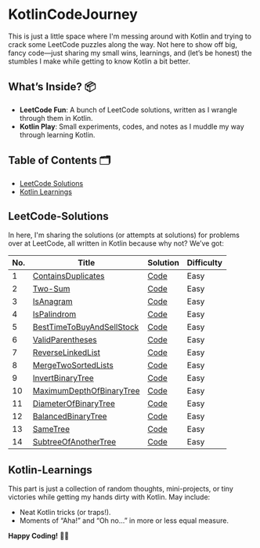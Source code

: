 # KotlinCodeJourney

This is just a little space where I'm messing around with Kotlin and trying to crack some LeetCode puzzles along the way. Not here to show off big, fancy code—just sharing my small wins, learnings, and (let’s be honest) the stumbles I make while getting to know Kotlin a bit better.

## What’s Inside? 📦

- **LeetCode Fun**: A bunch of LeetCode solutions, written as I wrangle through them in Kotlin.
- **Kotlin Play**: Small experiments, codes, and notes as I muddle my way through learning Kotlin.

## Table of Contents 🗂

- [LeetCode Solutions](#LeetCode-Solutions)
- [Kotlin Learnings](#kotlin-learnings)

## LeetCode-Solutions

In here, I'm sharing the solutions (or attempts at solutions) for problems over at LeetCode, all written in Kotlin because why not? We’ve got:

| No. | Title                                                                                               | Solution                                        | Difficulty |
|-----|-----------------------------------------------------------------------------------------------------|-------------------------------------------------|------------|
| 1   | [ContainsDuplicates](https://leetcode.com/problems/contains-duplicate/description/)                 | [Code](./LeetCode/ContainsDuplicates.kt)        | Easy |
| 2   | [Two-Sum](https://leetcode.com/problems/two-sum/description/)                                       | [Code](./LeetCode/TwoSum.kt)                    | Easy |
| 3   | [IsAnagram](https://leetcode.com/problems/valid-anagram/)                                           | [Code](./LeetCode/IsAnagram.kt)                 | Easy |
| 4   | [IsPalindrom](https://leetcode.com/problems/valid-palindrome/)                                      | [Code](./LeetCode/ValidPalindrome.kt)           | Easy |
| 5   | [BestTimeToBuyAndSellStock](https://leetcode.com/problems/best-time-to-buy-and-sell-stock/)         | [Code](./LeetCode/BestTimeToBuyAndSellStock.kt) | Easy |
| 6   | [ValidParentheses](https://leetcode.com/problems/valid-parentheses/)                                | [Code](./LeetCode/ValidParentheses.kt)          | Easy |
| 7   | [ReverseLinkedList](https://leetcode.com/problems/reverse-linked-list/)                             | [Code](./LeetCode/ReverseLinkedList.kt)         | Easy |
| 8   | [MergeTwoSortedLists](https://leetcode.com/problems/merge-two-sorted-lists/)                        | [Code](./LeetCode/MergeTwoSortedLists.kt)       | Easy |
| 9   | [InvertBinaryTree](https://leetcode.com/problems/invert-binary-tree/description/)                   | [Code](./LeetCode/InvertBinaryTree.kt)       | Easy |
| 10  | [MaximumDepthOfBinaryTree](https://leetcode.com/problems/maximum-depth-of-binary-tree/description/) | [Code](./LeetCode/MaximumDepthOfBinaryTree.kt)       | Easy |
| 11  | [DiameterOfBinaryTree](https://leetcode.com/problems/diameter-of-binary-tree/description/)          | [Code](./LeetCode/DiameterOfBinaryTree.kt)       | Easy |
| 12  | [BalancedBinaryTree](https://leetcode.com/problems/balanced-binary-tree/description/)               | [Code](./LeetCode/BalancedBinaryTree.kt)       | Easy |
| 13  | [SameTree](https://leetcode.com/problems/same-tree/description/)                                    | [Code](./LeetCode/SameTree.kt)       | Easy |
| 14  | [SubtreeOfAnotherTree](https://leetcode.com/problems/subtree-of-another-tree/description/)          | [Code](./LeetCode/SubtreeOfAnotherTree.kt)       | Easy |


## Kotlin-Learnings

This part is just a collection of random thoughts, mini-projects, or tiny victories while getting my hands dirty with Kotlin. May include:
- Neat Kotlin tricks (or traps!).
- Moments of “Aha!” and “Oh no...” in more or less equal measure.


**Happy Coding!** 🚀🎉

